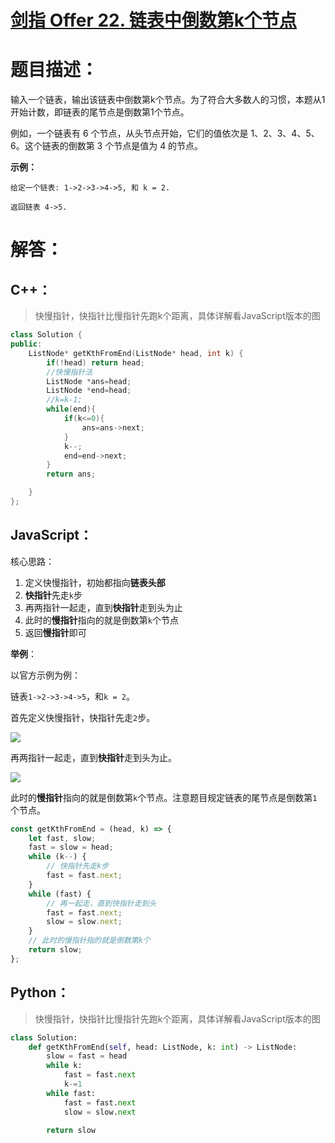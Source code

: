 # [剑指 Offer 22. 链表中倒数第k个节点](https://leetcode-cn.com/problems/lian-biao-zhong-dao-shu-di-kge-jie-dian-lcof/)

# 题目描述：

输入一个链表，输出该链表中倒数第k个节点。为了符合大多数人的习惯，本题从1开始计数，即链表的尾节点是倒数第1个节点。

例如，一个链表有 6 个节点，从头节点开始，它们的值依次是 1、2、3、4、5、6。这个链表的倒数第 3 个节点是值为 4 的节点。

**示例：**

```
给定一个链表: 1->2->3->4->5, 和 k = 2.

返回链表 4->5.
```

# 解答：

## C++：

> 快慢指针，快指针比慢指针先跑k个距离，具体详解看JavaScript版本的图

```cpp
class Solution {
public:
    ListNode* getKthFromEnd(ListNode* head, int k) {
        if(!head) return head;
        //快慢指针法
        ListNode *ans=head;
        ListNode *end=head;
        //k=k-1;
        while(end){
            if(k<=0){
                ans=ans->next;
            }
            k--;
            end=end->next;
        }
        return ans;

    }
};
```

## JavaScript：

核心思路：

1. 定义快慢指针，初始都指向**链表头部**
2. **快指针**先走`k`步
3. 再两指针一起走，直到**快指针**走到头为止
4. 此时的**慢指针**指向的就是倒数第`k`个节点
5. 返回**慢指针**即可

**举例**：

以官方示例为例：

链表`1->2->3->4->5`，和`k = 2`。

首先定义快慢指针，快指针先走`2`步。

![](https://jack-img.oss-cn-hangzhou.aliyuncs.com/img/20210902084255.png)

再两指针一起走，直到**快指针**走到头为止。

![](https://jack-img.oss-cn-hangzhou.aliyuncs.com/img/20210902084317.png)

此时的**慢指针**指向的就是倒数第`k`个节点。注意题目规定链表的尾节点是倒数第`1`个节点。

```javascript
const getKthFromEnd = (head, k) => {
    let fast, slow;
    fast = slow = head;
    while (k--) {
        // 快指针先走k步
        fast = fast.next;
    }
    while (fast) {
        // 再一起走，直到快指针走到头
        fast = fast.next;
        slow = slow.next;
    }
    // 此时的慢指针指的就是倒数第k个
    return slow;
};
```

## Python：

> 快慢指针，快指针比慢指针先跑k个距离，具体详解看JavaScript版本的图

```python
class Solution:
    def getKthFromEnd(self, head: ListNode, k: int) -> ListNode:
        slow = fast = head
        while k:
            fast = fast.next
            k-=1
        while fast:
            fast = fast.next
            slow = slow.next

        return slow
```